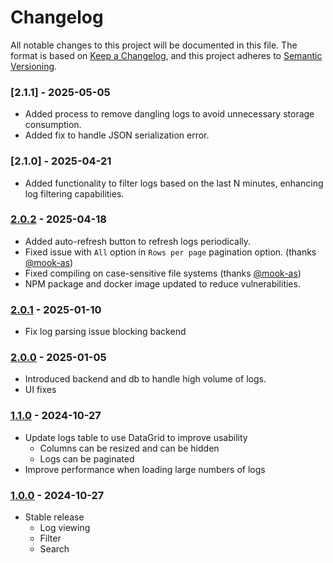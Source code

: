 # Changelog

All notable changes to this project will be documented in this file.
The format is based on [Keep a Changelog](https://keepachangelog.com/en/1.1.0/),
and this project adheres to [Semantic Versioning](https://semver.org/spec/v2.0.0.html).

### [2.1.1] - 2025-05-05

- Added process to remove dangling logs to avoid unnecessary storage consumption.
- Added fix to handle JSON serialization error.

### [2.1.0] - 2025-04-21

- Added functionality to filter logs based on the last N minutes, enhancing log filtering capabilities.

### [2.0.2] - 2025-04-18

- Added auto-refresh button to refresh logs periodically.
- Fixed issue with `All` option in `Rows per page` pagination option. (thanks [@mook-as](https://github.com/mook-as))
- Fixed compiling on case-sensitive file systems (thanks [@mook-as](https://github.com/mook-as))
- NPM package and docker image updated to reduce vulnerabilities.

### [2.0.1] - 2025-01-10

- Fix log parsing issue blocking backend

### [2.0.0] - 2025-01-05

- Introduced backend and db to handle high volume of logs.
- UI fixes

### [1.1.0] - 2024-10-27

- Update logs table to use DataGrid to improve usability
    - Columns can be resized and can be hidden
    - Logs can be paginated
- Improve performance when loading large numbers of logs

### [1.0.0] - 2024-10-27

- Stable release
    - Log viewing
    - Filter
    - Search


[2.0.2]: https://github.com/edwin-abraham-thomas/LogLens/tree/v2.0.2
[2.0.1]: https://github.com/edwin-abraham-thomas/LogLens/tree/v2.0.1
[2.0.0]: https://github.com/edwin-abraham-thomas/LogLens/tree/v2.0.0
[1.1.0]: https://github.com/edwin-abraham-thomas/LogLens/tree/v1.1.0
[1.0.0]: https://github.com/edwin-abraham-thomas/LogLens/tree/v1.0.0
